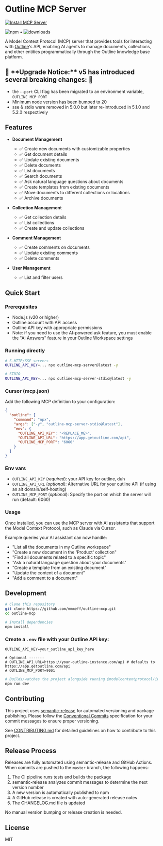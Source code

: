 # Outline MCP Server

[![Install MCP Server](https://cursor.com/deeplink/mcp-install-dark.svg)](https://cursor.com/install-mcp?name=outline&config=eyJjb21tYW5kIjoibnB4IC15IC0tcGFja2FnZT1vdXRsaW5lLW1jcC1zZXJ2ZXJAbGF0ZXN0IC1jIG91dGxpbmUtbWNwLXNlcnZlci1zdGRpbyIsImVudiI6eyJPVVRMSU5FX0FQSV9LRVkiOiI8UkVQTEFDRV9NRT4iLCJPVVRMSU5FX0FQSV9VUkwiOiJodHRwczovL2FwcC5nZXRvdXRsaW5lLmNvbS9hcGkiLCJPVVRMSU5FX01DUF9QT1JUIjoiNjA2MCJ9fQ%3D%3D)

![npm](https://img.shields.io/npm/v/outline-mcp-server) • ![downloads](https://img.shields.io/npm/dy/outline-mcp-server)

A Model Context Protocol (MCP) server that provides tools for interacting with [Outline](https://www.getoutline.com/)'s API, enabling AI agents to manage documents, collections, and other entities programmatically through the Outline knowledge base platform.

## 🚨 \***\*Upgrade Notice:\*\*** v5 has introduced several breaking changes: 🚨

- the `--port` CLI flag has been migrated to an environment variable, `OUTLINE_MCP_PORT`
- Minimum node version has been bumped to 20
- sse & stdio were removed in 5.0.0 but later re-introduced in 5.1.0 and 5.2.0 respectively

## Features

- **Document Management**
  - ✅ Create new documents with customizable properties
  - ✅ Get document details
  - ✅ Update existing documents
  - ✅ Delete documents
  - ✅ List documents
  - ✅ Search documents
  - ✅ Ask natural language questions about documents
  - ✅ Create templates from existing documents
  - ✅ Move documents to different collections or locations
  - ✅ Archive documents

- **Collection Management**
  - ✅ Get collection details
  - ✅ List collections
  - ✅ Create and update collections

- **Comment Management**
  - ✅ Create comments on documents
  - ✅ Update existing comments
  - ✅ Delete comments

- **User Management**
  - ✅ List and filter users

## Quick Start

### Prerequisites

- Node.js (v20 or higher)
- Outline account with API access
- Outline API key with appropriate permissions
- Note: if you need to use the AI-powered ask feature, you must enable the "AI Answers" feature in your Outline Workspace settings

### Running directly

```bash
# S-HTTP/SSE servers
OUTLINE_API_KEY=... npx outline-mcp-server@latest -y

# STDIO
OUTLINE_API_KEY=... npx outline-mcp-server-stdio@latest -y
```

### Cursor (mcp.json)

Add the following MCP definition to your configuration:

```json
{
  "outline": {
    "command": "npx",
    "args": ["-y", "outline-mcp-server-stdio@latest"],
    "env": {
      "OUTLINE_API_KEY": "<REPLACE_ME>",
      "OUTLINE_API_URL": "https://app.getoutline.com/api",
      "OUTLINE_MCP_PORT": "6060"
    }
  }
}
```

### Env vars

- `OUTLINE_API_KEY` (_required_): your API key for outline, duh
- `OUTLINE_API_URL` (_optional_): Alternative URL for your outline API (if using an alt domain/self-hosting)
- `OUTLINE_MCP_PORT` (_optional_): Specify the port on which the server will run (default: 6060)

### Usage

Once installed, you can use the MCP server with AI assistants that support the Model Context Protocol, such as Claude via Cursor.

Example queries your AI assistant can now handle:

- "List all the documents in my Outline workspace"
- "Create a new document in the 'Product' collection"
- "Find all documents related to a specific topic"
- "Ask a natural language question about your documents"
- "Create a template from an existing document"
- "Update the content of a document"
- "Add a comment to a document"

## Development

```bash
# Clone this repository
git clone https://github.com/mmmeff/outline-mcp.git
cd outline-mcp

# Install dependencies
npm install
```

### Create a `.env` file with your Outline API key:

```
OUTLINE_API_KEY=your_outline_api_key_here

# Optional -------
# OUTLINE_API_URL=https://your-outline-instance.com/api # defaults to https://app.getoutline.com/api
# OUTLINE_MCP_PORT=9001
```

```bash
# Builds/watches the project alongside running @modelcontextprotocol/inspector
npm run dev
```

## Contributing

This project uses [semantic-release](https://semantic-release.gitbook.io/semantic-release/) for automated versioning and package publishing. Please follow the [Conventional Commits](https://www.conventionalcommits.org/) specification for your commit messages to ensure proper versioning.

See [CONTRIBUTING.md](CONTRIBUTING.md) for detailed guidelines on how to contribute to this project.

## Release Process

Releases are fully automated using semantic-release and GitHub Actions. When commits are pushed to the `master` branch, the following happens:

1. The CI pipeline runs tests and builds the package
2. semantic-release analyzes commit messages to determine the next version number
3. A new version is automatically published to npm
4. A GitHub release is created with auto-generated release notes
5. The CHANGELOG.md file is updated

No manual version bumping or release creation is needed.

## License

MIT
